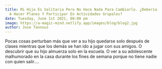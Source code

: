 ```yaml
---
title: Mi Hija Es Solitaria Pero No Hace Nada Para Cambiarlo. ¿Debería Forzarla
  A Hacer Planes Y Participar En Actividades Grupales?
date: Tuesday, June 1st 2021, 08:00 pm
image: https://a-magic-mind.netlify.app/images/blog/blog2.jpg
author: Jose Tannous
---
```

Pocas cosas perturban más que ver a su hijo quedarse solo después de clases mientras que los demás se han ido a jugar con sus amigos. O descubrir que su hijo almuerza solo en la escuela. O ver a su adolescente malhumorado en la casa durante los fines de semana porque no tiene nadie con quien salir....